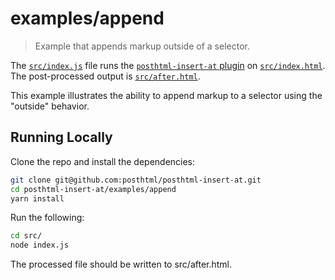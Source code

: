 # examples/append

> Example that appends markup outside of a selector.

The [`src/index.js`](src/index.js) file runs the [`posthtml-insert-at` plugin](../../) on [`src/index.html`](src/index.html). The post-processed output is [`src/after.html`](src/after.html).

This example illustrates the ability to append markup to a selector using the "outside" behavior.

## Running Locally

Clone the repo and install the dependencies:

```bash
git clone git@github.com:posthtml/posthtml-insert-at.git
cd posthtml-insert-at/examples/append
yarn install
```

Run the following:

```bash
cd src/
node index.js
```

The processed file should be written to src/after.html.
